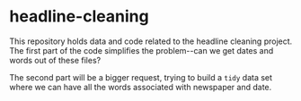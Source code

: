 # headline-cleaning

This repository holds data and code 
related to the headline cleaning project. 
The first part of the code simplifies the 
problem--can we get dates and words out of 
these files?

The second part will be a bigger request, 
trying to build a `tidy` data set where we
can have all the words associated with 
newspaper and date.
